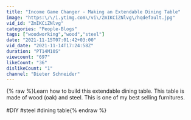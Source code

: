 ```yaml
---
title: "Income Game Changer - Making an Extendable Dining Table"
image: "https:\/\/i.ytimg.com\/vi\/ZmIKCiZNlvg\/hqdefault.jpg"
vid_id: "ZmIKCiZNlvg"
categories: "People-Blogs"
tags: ["woodworking","wood","steel"]
date: "2021-11-15T07:01:42+03:00"
vid_date: "2021-11-14T17:24:58Z"
duration: "PT14M10S"
viewcount: "697"
likeCount: "36"
dislikeCount: "1"
channel: "Dieter Schneider"
---
```

{% raw %}Learn how to build this extendable dining table. This table is made of wood (oak) and steel. This is one of my best selling furnitures.<br /><br />#DIY #steel #dining table{% endraw %}
